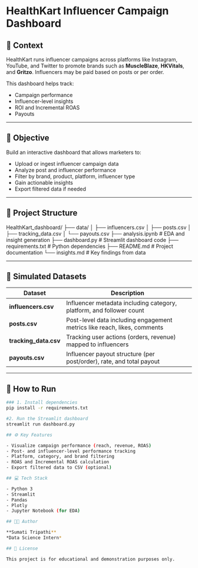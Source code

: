 # HealthKart Influencer Campaign Dashboard

## 🧠 Context

HealthKart runs influencer campaigns across platforms like Instagram, YouTube, and Twitter to promote brands such as **MuscleBlaze**, **HKVitals**, and **Gritzo**. Influencers may be paid based on posts or per order.

This dashboard helps track:
- Campaign performance
- Influencer-level insights
- ROI and Incremental ROAS
- Payouts

---

## 🎯 Objective

Build an interactive dashboard that allows marketers to:
- Upload or ingest influencer campaign data
- Analyze post and influencer performance
- Filter by brand, product, platform, influencer type
- Gain actionable insights
- Export filtered data if needed

---

## 📁 Project Structure
HealthKart_dashboard/
├── data/
│ ├── influencers.csv
│ ├── posts.csv
│ ├── tracking_data.csv
│ └── payouts.csv
├── analysis.ipynb # EDA and insight generation
├── dashboard.py # Streamlit dashboard code
├── requirements.txt # Python dependencies
├── README.md # Project documentation
└── insights.md # Key findings from data




---

## 📁 Simulated Datasets

| Dataset        | Description |
|----------------|-------------|
| **influencers.csv** | Influencer metadata including category, platform, and follower count |
| **posts.csv**       | Post-level data including engagement metrics like reach, likes, comments |
| **tracking_data.csv** | Tracking user actions (orders, revenue) mapped to influencers |
| **payouts.csv**     | Influencer payout structure (per post/order), rate, and total payout |

---

## 🚀 How to Run


```bash
### 1. Install dependencies
pip install -r requirements.txt

#2. Run the Streamlit dashboard 
streamlit run dashboard.py

## ⚙️ Key Features

- Visualize campaign performance (reach, revenue, ROAS)
- Post- and influencer-level performance tracking
- Platform, category, and brand filtering
- ROAS and Incremental ROAS calculation
- Export filtered data to CSV (optional)

## 💻 Tech Stack

- Python 3
- Streamlit
- Pandas
- Plotly
- Jupyter Notebook (for EDA)

## 👨‍💻 Author

**Sumati Tripathi**  
*Data Science Intern*

## 📜 License

This project is for educational and demonstration purposes only.



